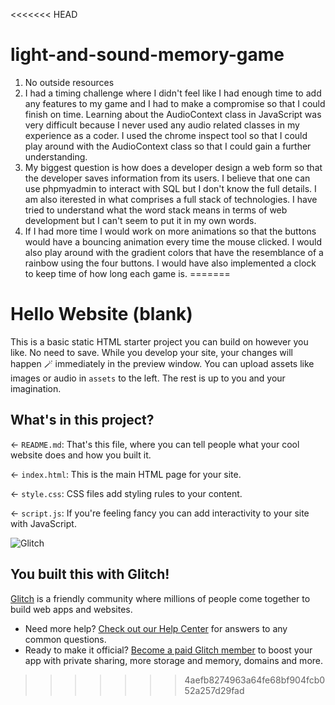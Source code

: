 <<<<<<< HEAD
# light-and-sound-memory-game
1. No outside resources
2. I had a timing challenge where I didn't feel like I had enough time to add any features to my game and I had to make a compromise so that I could finish on time. Learning about the AudioContext class in JavaScript was very difficult because I never used any audio related classes in my experience as a coder. I used the chrome inspect tool so that I could play around with the AudioContext class so that I could gain a further understanding.
3. My biggest question is how does a developer design a web form so that the developer saves information from its users. I believe that one can use phpmyadmin to interact with SQL but I don't know the full details. I am also iterested in what comprises a full stack of technologies. I have tried to understand what the word stack means in terms of web development but I can't seem to put it in my own words.
4. If I had more time I would work on more animations so that the buttons would have a bouncing animation every time the mouse clicked. I would also play around with the gradient colors that have the resemblance of a rainbow using the four buttons. I would have also implemented a clock to keep time of how long each game is.
=======
# Hello Website (blank)

This is a basic static HTML starter project you can build on however you like. No need to save. While you develop your site, your changes will happen 🪄 immediately in the preview window. You can upload assets like images or audio in `assets` to the left. The rest is up to you and your imagination.

## What's in this project?

← `README.md`: That's this file, where you can tell people what your cool website does and how you built it.

← `index.html`: This is the main HTML page for your site.

← `style.css`: CSS files add styling rules to your content.

← `script.js`: If you're feeling fancy you can add interactivity to your site with JavaScript.

![Glitch](https://cdn.glitch.com/a9975ea6-8949-4bab-addb-8a95021dc2da%2FLogo_Color.svg?v=1602781328576)

## You built this with Glitch!

[Glitch](https://glitch.com) is a friendly community where millions of people come together to build web apps and websites.

- Need more help? [Check out our Help Center](https://help.glitch.com/) for answers to any common questions.
- Ready to make it official? [Become a paid Glitch member](https://glitch.com/pricing) to boost your app with private sharing, more storage and memory, domains and more.
>>>>>>> 4aefb8274963a64fe68bf904fcb052a257d29fad
